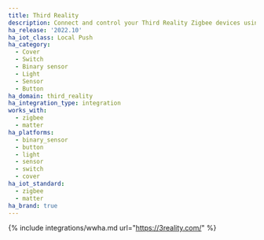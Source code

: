 ```yaml
---
title: Third Reality
description: Connect and control your Third Reality Zigbee devices using the Zigbee integration
ha_release: '2022.10'
ha_iot_class: Local Push
ha_category:
  - Cover
  - Switch
  - Binary sensor
  - Light
  - Sensor
  - Button
ha_domain: third_reality
ha_integration_type: integration
works_with:
  - zigbee
  - matter
ha_platforms:
  - binary_sensor
  - button
  - light
  - sensor
  - switch
  - cover
ha_iot_standard:
  - zigbee
  - matter
ha_brand: true
---
```


{% include integrations/wwha.md url="https://3reality.com/" %}
